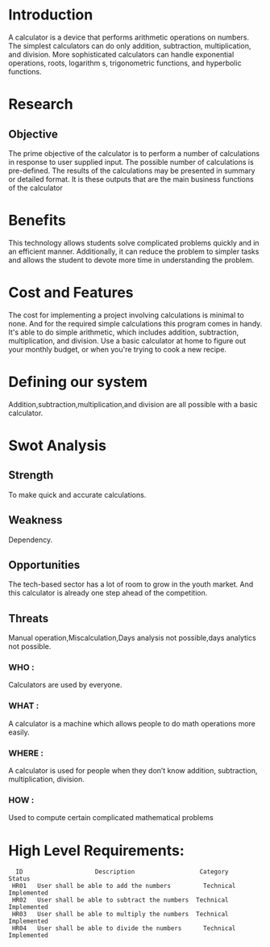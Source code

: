 # Introduction
  A calculator is a device that performs arithmetic operations on numbers. The simplest calculators can do only addition, subtraction, multiplication, and division. More sophisticated calculators can handle exponential operations, roots, logarithm s, trigonometric functions, and hyperbolic functions.
# Research
## Objective
The prime objective of the calculator is to perform a number of calculations in response to user supplied input. The possible number of calculations is pre-defined. The results of the calculations may be presented in summary or detailed format. It is these outputs that are the main business functions of the calculator
# Benefits
This technology allows students solve complicated problems quickly and in an efficient manner. Additionally, it can reduce the problem to simpler tasks and allows the student to devote more time in understanding the problem.
# Cost and Features
The cost for implementing a project involving calculations is minimal to none. And for the required simple calculations this program comes in handy.
It's able to do simple arithmetic, which includes addition, subtraction, multiplication, and division. Use a basic calculator at home to figure out your monthly budget, or when you're trying to cook a new recipe.
# Defining our system
 Addition,subtraction,multiplication,and division are all possible with a basic calculator.
# Swot Analysis
## Strength
To make quick and accurate calculations.
## Weakness
Dependency.
## Opportunities
The tech-based sector has a lot of room to grow in the youth market. And this calculator is already one step ahead of the competition.
## Threats
Manual operation,Miscalculation,Days analysis not possible,days analytics not possible.
### WHO : 
Calculators are used by everyone. 
### WHAT :
A calculator is a machine which allows people to do math operations more easily.
### WHERE :
A calculator is used for people when they don’t know  addition, subtraction, multiplication, division.
### HOW : 
Used to compute certain complicated mathematical problems
# High Level Requirements:
      ID	                Description	                 Category	     Status
     HR01	User shall be able to add the numbers	      Technical	  Implemented
     HR02	User shall be able to subtract the numbers  Technical	  Implemented
     HR03	User shall be able to multiply the numbers	Technical	  Implemented
     HR04	User shall be able to divide the numbers	  Technical	  Implemented




